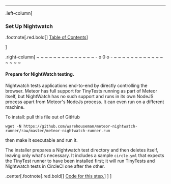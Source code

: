---
.left-column[
  ### Set Up Nightwatch
.footnote[.red.bold[] [Table of Contents](./)] 
<!-- H -->]
.right-column[
~ ~ ~ ~ ~ ~ ~ ~ ~ ~ ~ ~ ~ ~ - o 0 o - ~ ~ ~ ~ ~ ~ ~ ~ ~ ~ ~ ~ ~ ~ ~ ~

#### Prepare for NightWatch testing.

Nightwatch tests applications end-to-end by directly controlling the browser.  Meteor has full support for TinyTests running as part of Meteor itself, but NightWatch has no such support and runs in its own NodeJS process apart from Meteor's NodeJs process.  It can even run on a different machine.

To install: pull this file out of GitHub
```terminal
wget -N https://github.com/warehouseman/meteor-nightwatch-runner/raw/master/meteor-nightwatch-runner.run
```
then make it executable and run it.

The installer prepares a Nightwatch test directory and then deletes itself, leaving only what's necessary. It includes a sample ```circle.yml``` that expects the TinyTest runner to have been installed first; it will run TinyTests and Nightwatch tests in CircleCI one after the other.


<!-- Code for this begins at line #73 -->
<!-- B -->
.center[.footnote[.red.bold[] <a href="https://github.com/martinhbramwell/Meteor-CI-Tutorial/blob/master/Part06_CloudContinuousIntegration.sh#L73" target="_blank">Code for this step.</a>] ]
]

